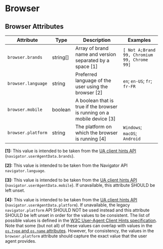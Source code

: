 <!--- Hugo front matter used to generate the website version of this page:
--->

# Browser

## Browser Attributes

<!-- semconv registry.browser(omit_requirement_level) -->
| Attribute  | Type | Description  | Examples  |
|---|---|---|---|
| `browser.brands` | string[] | Array of brand name and version separated by a space [1] | `[ Not A;Brand 99, Chromium 99, Chrome 99]` |
| `browser.language` | string | Preferred language of the user using the browser [2] | `en`; `en-US`; `fr`; `fr-FR` |
| `browser.mobile` | boolean | A boolean that is true if the browser is running on a mobile device [3] |  |
| `browser.platform` | string | The platform on which the browser is running [4] | `Windows`; `macOS`; `Android` |

**[1]:** This value is intended to be taken from the [UA client hints API](https://wicg.github.io/ua-client-hints/#interface) (`navigator.userAgentData.brands`).

**[2]:** This value is intended to be taken from the Navigator API `navigator.language`.

**[3]:** This value is intended to be taken from the [UA client hints API](https://wicg.github.io/ua-client-hints/#interface) (`navigator.userAgentData.mobile`). If unavailable, this attribute SHOULD be left unset.

**[4]:** This value is intended to be taken from the [UA client hints API](https://wicg.github.io/ua-client-hints/#interface) (`navigator.userAgentData.platform`). If unavailable, the legacy `navigator.platform` API SHOULD NOT be used instead and this attribute SHOULD be left unset in order for the values to be consistent.
The list of possible values is defined in the [W3C User-Agent Client Hints specification](https://wicg.github.io/ua-client-hints/#sec-ch-ua-platform). Note that some (but not all) of these values can overlap with values in the [`os.type` and `os.name` attributes](./os.md). However, for consistency, the values in the `browser.platform` attribute should capture the exact value that the user agent provides.
<!-- endsemconv -->
